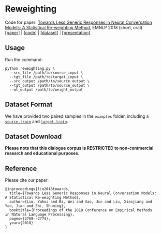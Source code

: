 # Reweighting

Code for paper: [Towards Less Generic Responses in Neural Conversation Models:
A Statistical Re-weighting Method](https://www.aclweb.org/anthology/D18-1297), EMNLP 2018 (short, oral). [[paper]](./paper/Reweighting-EMNLP-2018.pdf) | [[code]](https://github.com/yhlleo/Reweighting) | [[dataset]](https://drive.google.com/file/d/1r8B2psuncz2hoSvz4dIXXeOL7opItvN9/view?usp=sharing) | [[presentation]](https://vimeo.com/305942945)

## Usage

Run the command:

```
python reweighting.py \
  --src_file /path/to/source_input \
  --tgt_file /path/to/target_input \
  --src_output /path/to/source_output \
  --tgt_output /path/to/source_output \
  --wt_output /path/to/weight_output
```

## Dataset Format

We have provided two paired samples in the `examples` folder, including a [`source.train`](./examples/source.train) and [`target.train`](./examples/target.train).

## Dataset Download

**Please note that this dialogue corpus is RESTRICTED to non-commercial research and educational purposes**.

## Reference

Please cite our paper:

```
@inproceedings{liu2018towards,
  title={Towards Less Generic Responses in Neural Conversation Models: A Statistical Re-weighting Method},
  author={Liu, Yahui and Bi, Wei and Gao, Jun and Liu, Xiaojiang and Yao, Jian and Shi, Shuming},
  booktitle={Proceedings of the 2018 Conference on Empirical Methods in Natural Language Processing},
  pages={2769--2774},
  year={2018}
}
```
